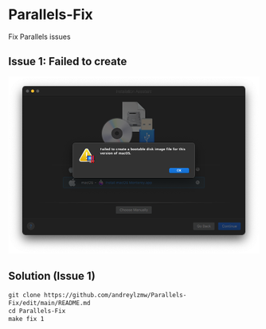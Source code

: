 # Parallels-Fix
Fix Parallels issues

## Issue 1: Failed to create
<img src="./issue1.png" width="800">

## Solution (Issue 1)
```
git clone https://github.com/andreylzmw/Parallels-Fix/edit/main/README.md
cd Parallels-Fix
make fix 1
```
